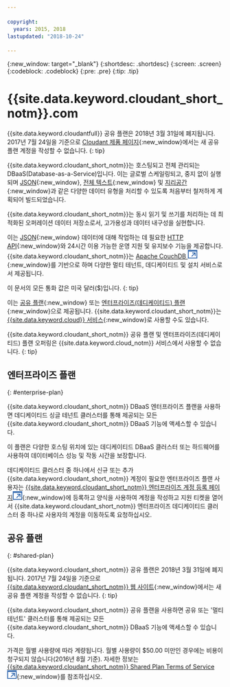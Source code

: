```yaml
---

copyright:
  years: 2015, 2018
lastupdated: "2018-10-24"

---
```


{:new_window: target="_blank"}
{:shortdesc: .shortdesc}
{:screen: .screen}
{:codeblock: .codeblock}
{:pre: .pre}
{:tip: .tip}

<!-- Acrolinx: 2017-05-10 -->

# {{site.data.keyword.cloudant_short_notm}}.com

{{site.data.keyword.cloudantfull}} 공유 플랜은 2018년 3월 31일에 폐지됩니다.
2017년 7월 24일을 기준으로 [Cloudant 제품 페이지](https://cloudant.com){:new_window}에서는 새 공유 플랜 계정을 작성할 수 없습니다.
{: tip}

{{site.data.keyword.cloudant_short_notm}}는 호스팅되고 전체 관리되는 DBaaS(Database-as-a-Service)입니다. 
이는 글로벌 스케일링되고, 중지 없이 실행되며 [JSON](../basics/index.html#json){:new_window}, [전체 텍스트](../api/cloudant_query.html#creating-an-index){:new_window} 및 [지리공간](../api/cloudant-geo.html){:new_window}과 같은 다양한 데이터 유형을 처리할 수 있도록 처음부터 철저하게 계획되어 빌드되었습니다.

{{site.data.keyword.cloudant_short_notm}}는 동시 읽기 및 쓰기를 처리하는 데 최적화된 오퍼레이션 데이터 저장소로서, 고가용성과 데이터 내구성을 실현합니다.

이는 [JSON](../basics/index.html#json){:new_window} 데이터에 대해 작업하는 데 필요한 [HTTP API](../basics/index.html#http-api){:new_window}와 24시간 이용 가능한 운영 지원 및 유지보수 기능을 제공합니다. 
{{site.data.keyword.cloudant_short_notm}}는 [Apache CouchDB ![외부 링크 아이콘](../images/launch-glyph.svg "외부 링크 아이콘")](http://couchdb.apache.org/){:new_window}를 기반으로 하며 다양한 멀티 테넌트, 데디케이티드 및 설치 서비스로서 제공됩니다.

이 문서의 모든 통화 값은 미국 달러($)입니다.
{: tip}

이는 [공유 플랜](#shared-plan){:new_window} 또는 [엔터프라이즈(데디케이티드) 플랜](#enterprise-plan){:new_window}으로 제공됩니다. {{site.data.keyword.cloudant_short_notm}}는 [{{site.data.keyword.cloud}} 서비스](https://www.ibm.com/cloud/){:new_window}로 사용할 수도 있습니다.

{{site.data.keyword.cloudant_short_notm}} 공유 플랜 및 엔터프라이즈(데디케이티드) 플랜
오퍼링은 {{site.data.keyword.cloud_notm}} 서비스에서 사용할 수 없습니다.
{: tip}

## 엔터프라이즈 플랜
{: #enterprise-plan}

{{site.data.keyword.cloudant_short_notm}} DBaaS 엔터프라이즈 플랜을 사용하면 데디케이티드 싱글 테넌트 클러스터를 통해 제공되는 모든 {{site.data.keyword.cloudant_short_notm}} DBaaS 기능에 액세스할 수 있습니다.

이 플랜은 다양한 호스팅 위치에 있는 데디케이티드 DBaaS 클러스터 또는 하드웨어를 사용하여 데이터베이스 성능 및 작동 시간을 보장합니다.

데디케이티드 클러스터 중 하나에서 신규 또는 추가
{{site.data.keyword.cloudant_short_notm}} 계정이 필요한 엔터프라이즈 플랜 사용자는
[{{site.data.keyword.cloudant_short_notm}} 엔터프라이즈 계정 등록 페이지![외부 링크 아이콘](../images/launch-glyph.svg "외부 링크 아이콘")](https://cloudant.com/enterprise-sign-up){:new_window}에 등록하고 양식을 사용하여 계정을 작성하고 지원 티켓을 열어서 {{site.data.keyword.cloudant_short_notm}} 엔터프라이즈 데디케이티드 클러스터 중 하나로 사용자의 계정을 이동하도록 요청하십시오. 

## 공유 플랜
{: #shared-plan}

{{site.data.keyword.cloudant_short_notm}} 공유 플랜은 2018년 3월 31일에 폐지됩니다.
2017년 7월 24일을 기준으로 [{{site.data.keyword.cloudant_short_notm}} 웹 사이트](https://cloudant.com){:new_window}에서는 새 공유 플랜 계정을 작성할 수 없습니다.
{: tip}

{{site.data.keyword.cloudant_short_notm}} 공유 플랜을 사용하면 공유 또는 '멀티 테넌트' 클러스터를 통해 제공되는 모든 {{site.data.keyword.cloudant_short_notm}} DBaaS 기능에 액세스할 수 있습니다.

가격은 월별 사용량에 따라 계량됩니다. 월별 사용량이 $50.00 미만인 경우에는 비용이 청구되지 않습니다(2016년 8월 기준). 자세한 정보는 [{{site.data.keyword.cloudant_short_notm}} Shared Plan Terms of Service ![외부 링크 아이콘](../images/launch-glyph.svg "외부 링크 아이콘")](https://cloudant.com/assets/terms.pdf){:new_window}를 참조하십시오.  
   
      
         
